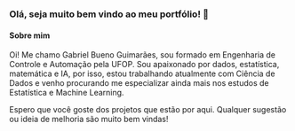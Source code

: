 ### Olá, seja muito bem vindo ao meu portfólio! 👋

#### Sobre mim

Oi! Me chamo Gabriel Bueno Guimarães, sou formado em Engenharia de Controle e Automação pela UFOP. Sou apaixonado por dados, estatística, matemática e IA, por isso, estou trabalhando atualmente com Ciência de Dados e venho procurando me especializar ainda mais nos estudos de Estatística e Machine Learning. 

Espero que você goste dos projetos que estão por aqui. Qualquer sugestão ou ideia de melhoria são muito bem vindas!
